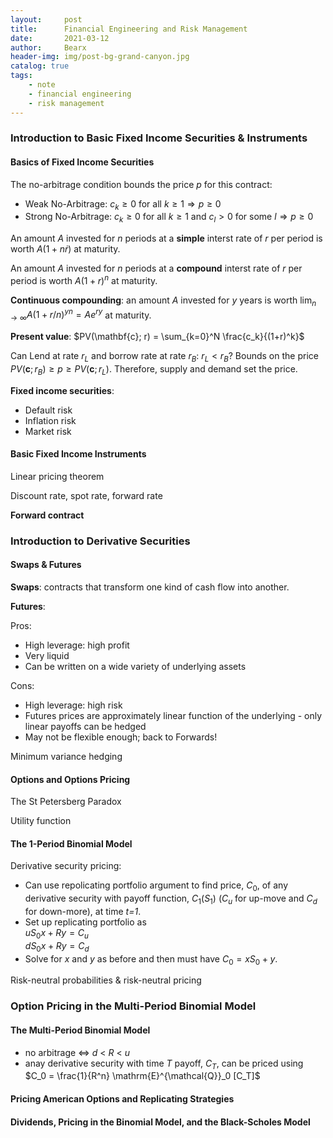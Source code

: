 ```yaml
---
layout:     post
title:      Financial Engineering and Risk Management
date:       2021-03-12
author:     Bearx
header-img: img/post-bg-grand-canyon.jpg
catalog: true
tags:
    - note
    - financial engineering
    - risk management
---
```


### Introduction to Basic Fixed Income Securities & Instruments

#### Basics of Fixed Income Securities

The no-arbitrage condition bounds the price *p* for this contract:

* Weak No-Arbitrage: $c_k \geq 0$ for all $k \geq 1 \Rightarrow p \geq 0$
* Strong No-Arbitrage: $c_k \geq 0$ for all $k \geq 1$ and $c_l>0$ for some $l \Rightarrow p \geq 0$

An amount *A* invested for *n* periods at a __simple__ interst rate of *r* per period is worth $A(1+n\dot r)$ at maturity.

An amount *A* invested for *n* periods at a __compound__ interst rate of *r* per period is worth $A(1+r)^n$ at maturity.

__Continuous compounding__: an amount *A* invested for *y* years is worth $\lim_{n\to \infty} A(1+r/n)^{yn}=A e^{ry}$ at maturity.

__Present value__: $PV(\mathbf{c}; r) = \sum_{k=0}^N \frac{c_k}{(1+r)^k}$

Can Lend at rate $r_L$ and borrow rate at rate $r_B$: $r_L < r_B$? Bounds on the price $PV(\mathbf{c}; r_B) \geq p \geq PV(\mathbf{c}; r_L)$. Therefore, supply and demand set the price.

__Fixed income securities__:

* Default risk
* Inflation risk
* Market risk

#### Basic Fixed Income Instruments

Linear pricing theorem

Discount rate, spot rate, forward rate

__Forward contract__

### Introduction to Derivative Securities

#### Swaps & Futures

__Swaps__: contracts that transform one kind of cash flow into another.

__Futures__: 

Pros:
* High leverage: high profit
* Very liquid
* Can be written on a wide variety of underlying assets

Cons:
* High leverage: high risk
* Futures prices are approximately linear function of the underlying - only linear payoffs can be hedged
* May not be flexible enough; back to Forwards!

Minimum variance hedging

#### Options and Options Pricing

The St Petersberg Paradox

Utility function

#### The 1-Period Binomial Model

Derivative security pricing:
* Can use repolicating portfolio argument to find price, $C_0$, of any derivative security with payoff function, $C_1(S_1)$ ($C_u$ for up-move and $C_d$ for down-more), at time *t=1*.
* Set up replicating portfolio as \
$u S_0 x + Ry = C_u$ \
$d S_0 x + Ry = C_d$
* Solve for *x* and *y* as before and then must have $C_0 = x S_0 + y$.

Risk-neutral probabilities & risk-neutral pricing

### Option Pricing in the Multi-Period Binomial Model

#### The Multi-Period Binomial Model

* no arbitrage <=> *d* < *R* < *u*
* anay derivative security with time *T* payoff, $C_T$, can be priced using $C_0 = \frac{1}{R^n} \mathrm{E}^{\mathcal{Q}}_0 [C_T]$

#### Pricing American Options and Replicating Strategies

#### Dividends, Pricing in the Binomial Model, and the Black-Scholes Model
